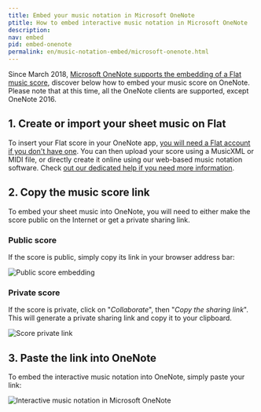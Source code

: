 ```yaml
---
title: Embed your music notation in Microsoft OneNote
ptitle: How to embed interactive music notation in Microsoft OneNote
description: 
nav: embed
pid: embed-onenote
permalink: en/music-notation-embed/microsoft-onenote.html
---
```


Since March 2018, [Microsoft OneNote supports the embedding of a Flat music score](https://techcommunity.microsoft.com/t5/Education-Blog/OneNote-supports-Flat-io-and-Screencast-plus-more-Class-Notebook/ba-p/168124), discover below how to embed your music score on OneNote. Please note that at this time, all the OneNote clients are supported, except OneNote 2016.

## 1. Create or import your sheet music on Flat

To insert your Flat score in your OneNote app, [you will need a Flat account if you don't have one](https://flat.io/auth/signup). You can then upload your score using a MusicXML or MIDI file, or directly create it online using our web-based music notation software. Check [out our dedicated help if you need more information](/help/en/music-notation-software/create-your-first-music-score.html).

## 2. Copy the music score link

To embed your sheet music into OneNote, you will need to either make the score public on the Internet or get a private sharing link.

### Public score 

If the score is public, simply copy its link in your browser address bar:

![Public score embedding](/help/assets/img/embed/copy-link-addressbar.gif)

### Private score

If the score is private, click on "*Collaborate*", then "*Copy the sharing link*". This will generate a private sharing link and copy it to your clipboard.

![Score private link](/help/assets/img/embed/copy-sharing-link.gif)

## 3. Paste the link into OneNote

To embed the interactive music notation into OneNote, simply paste your link:

![Interactive music notation in Microsoft OneNote](/help/assets/img/embed/onenote-embed.gif)